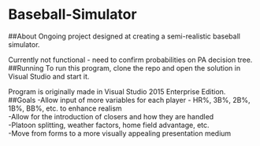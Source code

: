 # Baseball-Simulator
##About
Ongoing project designed at creating a semi-realistic baseball simulator. 

Currently not functional - need to confirm probabilities on PA decision tree.  
##Running
To run this program, clone the repo and open the solution in Visual Studio and start it.  

Program is originally made in Visual Studio 2015 Enterprise Edition.  
##Goals
-Allow input of more variables for each player - HR%, 3B%, 2B%, 1B%, BB%, etc. to enhance realism  
-Allow for the introduction of closers and how they are handled  
-Platoon splitting, weather factors, home field advantage, etc.  
-Move from forms to a more visually appealing presentation medium  

